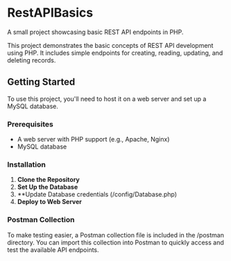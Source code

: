 # RestAPIBasics
 A small project showcasing basic REST API endpoints in PHP.

This project demonstrates the basic concepts of REST API development using PHP. It includes simple endpoints for creating, reading, updating, and deleting records.

## Getting Started

To use this project, you'll need to host it on a web server and set up a MySQL database.

### Prerequisites

- A web server with PHP support (e.g., Apache, Nginx)
- MySQL database

### Installation
1. **Clone the Repository**
2. **Set Up the Database**
3. **Update Database credentials (/config/Database.php)
4. **Deploy to Web Server**

### Postman Collection
To make testing easier, a Postman collection file is included in the /postman directory. You can import this collection into Postman to quickly access and test the available API endpoints.
